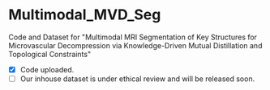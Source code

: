 # Multimodal_MVD_Seg
Code and Dataset for "Multimodal MRI Segmentation of Key Structures for Microvascular Decompression via Knowledge-Driven Mutual Distillation and Topological Constraints"
- [x] Code uploaded.
- [ ] Our inhouse dataset is under ethical review and will be released soon.
